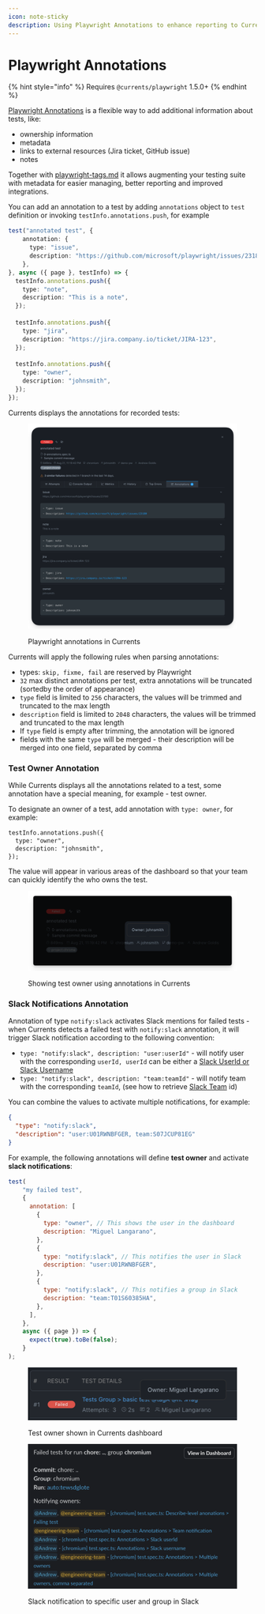 ```yaml
---
icon: note-sticky
description: Using Playwright Annotations to enhance reporting to Currents dashboard
---
```


# Playwright Annotations

{% hint style="info" %}
Requires `@currents/playwright` 1.5.0+
{% endhint %}

[Playwright Annotations](https://playwright.dev/docs/test-annotations) is a flexible way to add additional information about tests, like:

* ownership information
* metadata
* links to external resources (Jira ticket, GitHub issue)
* notes

Together with [playwright-tags.md](playwright-tags.md "mention") it allows augmenting your testing suite with metadata for easier managing, better reporting and improved integrations.&#x20;

You can add an annotation to a test by adding `annotations` object to `test` definition or invoking `testInfo.annotations.push`, for example

```typescript
test("annotated test", {
    annotation: {
      type: "issue",
      description: "https://github.com/microsoft/playwright/issues/23180",
    },
}, async ({ page }, testInfo) => {
  testInfo.annotations.push({
    type: "note",
    description: "This is a note",
  });

  testInfo.annotations.push({
    type: "jira",
    description: "https://jira.company.io/ticket/JIRA-123",
  });

  testInfo.annotations.push({
    type: "owner",
    description: "johnsmith",
  });
});
```

Currents displays the annotations for recorded tests:

<figure><img src="../.gitbook/assets/currents-2024-08-21-23.22.12@2x.png" alt=""><figcaption><p>Playwright annotations in Currents</p></figcaption></figure>

Currents will apply the following rules when parsing annotations:

* types: `skip, fixme, fail` are reserved by Playwright
* `32` max distinct annotations per test, extra annotations will be truncated (sortedby the order of appearance)
* `type` field is limited to `256` characters, the values will be trimmed and truncated to the max length
* `description` field is limited to `2048` characters, the values will be trimmed and truncated to the max length
* If `type` field is empty after trimming, the annotation will be ignored
* fields with the same `type` will be merged - their description will be merged into one field, separated by comma

### Test Owner Annotation

While Currents displays all the annotations related to a test, some annotation have a special meaning, for example - test owner.

To designate an owner of a test, add annotation with `type: owner`, for example:

```
testInfo.annotations.push({
  type: "owner",
  description: "johnsmith",
});
```

The value will appear in various areas of the dashboard so that your team can quickly identify the who owns the test.

<figure><img src="../.gitbook/assets/currents-2024-08-21-23.43.00@2x (1).png" alt=""><figcaption><p>Showing test owner using annotations in Currents </p></figcaption></figure>

### Slack Notifications Annotation

Annotation of type `notify:slack` activates Slack mentions for failed tests - when Currents detects a failed test with `notify:slack` annotation, it will trigger Slack notification according to the following convention:

* `type: "notify:slack", description: "user:userId"` - will notify user with the corresponding `userId, userId` can be either a [Slack UserId or Slack Username](https://stackoverflow.com/questions/40940327/what-is-the-simplest-way-to-find-a-slack-team-id-and-a-channel-id)
* `type: "notify:slack", description: "team:teamId"` - will notify team with the corresponding `teamId`, (see  how to retrieve [Slack Team](https://stackoverflow.com/questions/40940327/what-is-the-simplest-way-to-find-a-slack-team-id-and-a-channel-id) id)

You can combine the values to activate multiple notifications, for example:

```json
{
  "type": "notify:slack",
  "description": "user:U01RWNBFGER, team:S07JCUP81EG"
}
```

For example, the following annotations will define **test owner** and activate **slack notifications**:

```javascript
test(
    "my failed test",
    {
      annotation: [
        {
          type: "owner", // This shows the user in the dashboard
          description: "Miguel Langarano",
        },
        {
          type: "notify:slack", // This notifies the user in Slack
          description: "user:U01RWNBFGER",
        },
        {
          type: "notify:slack", // This notifies a group in Slack
          description: "team:T01S60385HA",
        },
      ],
    },
    async ({ page }) => {
      expect(true).toBe(false);
    }
);

```

<figure><img src="../.gitbook/assets/image (3).png" alt=""><figcaption><p>Test owner shown in Currents dashboard</p></figcaption></figure>

<figure><img src="../.gitbook/assets/image (4).png" alt=""><figcaption><p>Slack notification to specific user and group in Slack</p></figcaption></figure>
